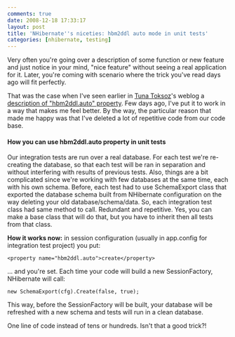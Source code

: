 ```yaml
---
comments: true
date: 2008-12-18 17:33:17
layout: post
title: 'NHibernate''s niceties: hbm2ddl auto mode in unit tests'
categories: [nhibernate, testing]
---
```


Very often you're going over a description of some function or new feature and just notice in your mind, "nice feature" without seeing a real application for it. Later, you're coming with scenario where the trick you've read days ago will fit perfectly.

That was the case when I've seen earlier in [Tuna Toksoz](http://www.tunatoksoz.com/)'s weblog a [description of "hbm2ddl.auto" property](http://www.tunatoksoz.com/post/NHibernate-hbm2ddl.aspx). Few days ago, I've put it to work in a way that makes me feel better. By the way, the particular reason that made me happy was that I've deleted a lot of repetitive code from our code base.

#### How you can use hbm2ddl.auto property in unit tests

Our integration tests are run over a real database. For each test we're re-creating the database, so that each test will be ran in separation and without interfering with results of previous tests. Also, things are a bit complicated since we're working with few databases at the same time, each with his own schema. Before, each test had to use SchemaExport class that exported the database schema built from NHibernate configuration on the way deleting your old database/schema/data. So, each integration test class had same method to call. Redundant and repetitive. Yes, you can make a base class that will do that, but you have to inherit then all tests from that class.

**How it works now:** in session configuration (usually in app.config for integration test project) you put:

    <property name="hbm2ddl.auto">create</property>

... and you're set. Each time your code will build a new SessionFactory, NHibernate will call:

    new SchemaExport(cfg).Create(false, true);

This way, before the SessionFactory will be built, your database will be refreshed with a new schema and tests will run in a clean database.

One line of code instead of tens or hundreds. Isn't that a good trick?!

